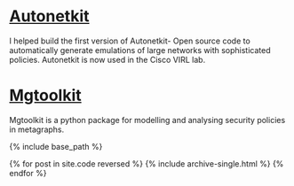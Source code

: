 
#  <a href="http://autonetkit.org"> Autonetkit </a>


I helped build  the first version of Autonetkit- Open source code to automatically  generate emulations of large networks with sophisticated policies. Autonetkit is now used in the Cisco VIRL lab.


#  <a href="[http://autonetkit.org](https://github.com/dinesharanathunga/mgtoolkit)"> Mgtoolkit </a>


Mgtoolkit is a python package for modelling and analysing security policies in metagraphs.

{% include base_path %}

{% for post in site.code reversed %} {% include archive-single.html %} {% endfor %}
